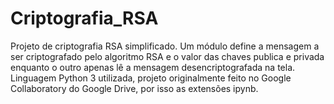 # Criptografia_RSA
Projeto de criptografia RSA simplificado. Um módulo define a mensagem a ser criptografado pelo algoritmo RSA e o valor das chaves publica e privada enquanto o outro apenas lê a mensagem desencriptografada na tela. Linguagem Python 3 utilizada, projeto originalmente feito no Google Collaboratory do Google Drive, por isso as extensões ipynb.
